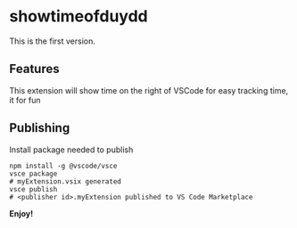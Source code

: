 # showtimeofduydd

This is the first version.

## Features

This extension will show time on the right of VSCode for easy tracking time, it for fun

## Publishing

Install package needed to publish
```
npm install -g @vscode/vsce
vsce package
# myExtension.vsix generated
vsce publish
# <publisher id>.myExtension published to VS Code Marketplace
```

**Enjoy!**
